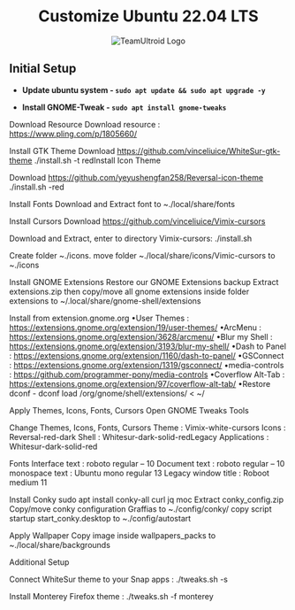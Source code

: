 <h1 align="center">
  <b>Customize Ubuntu 22.04 LTS</b>
</h1>

<p align="center">
  <img src="./resources/extras/logo_readme.jpg" alt="TeamUltroid Logo">
</p>

## **Initial Setup**

- **Update ubuntu system - `sudo apt update && sudo apt upgrade -y`**

- **Install GNOME-Tweak - `sudo apt install gnome-tweaks`**



Download Resource
Download resource : https://www.pling.com/p/1805660/

Install GTK Theme
Download https://github.com/vinceliuice/WhiteSur-gtk-theme
./install.sh -t redInstall Icon Theme

Download https://github.com/yeyushengfan258/Reversal-icon-theme
./install.sh -red

Install Fonts
Download and Extract font to ~./local/share/fonts

Install Cursors
Download https://github.com/vinceliuice/Vimix-cursors

Download and Extract, enter to directory Vimix-cursors:
./install.sh

Create folder ~./icons. move folder ~./local/share/icons/Vimic-cursors to ~./icons

Install GNOME Extensions
Restore our GNOME Extensions backup
Extract extensions.zip then copy/move all gnome extensions inside folder extensions to
~/.local/share/gnome-shell/extensions

Install from extension.gnome.org
•User Themes : https://extensions.gnome.org/extension/19/user-themes/
•ArcMenu : https://extensions.gnome.org/extension/3628/arcmenu/
•Blur my Shell : https://extensions.gnome.org/extension/3193/blur-my-shell/
•Dash to Panel : https://extensions.gnome.org/extension/1160/dash-to-panel/
•GSConnect : https://extensions.gnome.org/extension/1319/gsconnect/
•media-controls : https://github.com/programmer-pony/media-controls
•Coverflow Alt-Tab : https://extensions.gnome.org/extension/97/coverflow-alt-tab/
•Restore dconf - dconf load /org/gnome/shell/extensions/ < ~/<backupfile>

  Apply Themes, Icons, Fonts, Cursors
Open GNOME Tweaks Tools

  Change Themes, Icons, Fonts, Cursors
Theme : Vimix-white-cursors
Icons : Reversal-red-dark
Shell : Whitesur-dark-solid-redLegacy Applications : Whitesur-dark-solid-red

  Fonts
Interface text : roboto regular – 10
Document text : roboto regular – 10
monospace text : Ubuntu mono regular 13
Legacy window title \: Roboot medium 11

  Install Conky
sudo apt install conky-all curl jq moc
Extract conky_config.zip
Copy/move conky configuration Graffias to ~./config/conky/
copy script startup start_conky.desktop to ~./config/autostart

  Apply Wallpaper
Copy image inside wallpapers_packs to ~./local/share/backgrounds

  Additional Setup

  Connect WhiteSur theme to your Snap apps :
./tweaks.sh -s

  Install Monterey Firefox theme :
./tweaks.sh -f monterey
